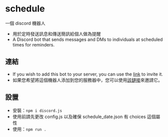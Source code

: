 <!--
 * @author: shane
 * @Date: 2023-05-26 07:43:01
 * @LastEditTime: 2023-05-26 07:48:14
 * @FilePath: \timepost\README.md
-->

# schedule

一個 discord 機器人

- 用於定時發送訊息和傳送簡訊給個人做為提醒
- A Discord bot that sends messages and DMs to individuals at scheduled times for reminders.

## 連結

- If you wish to add this bot to your server, you can use the [link](https://discord.com/api/oauth2/authorize?client_id=1095111745309253694&permissions=207872&scope=bot%20applications.commands) to invite it.
- 如果您希望將這個機器人添加到您的服務器中，您可以使用[該鏈接](https://discord.com/api/oauth2/authorize?client_id=1095111745309253694&permissions=207872&scope=bot%20applications.commands)來邀請它。

## 設置

- 安裝：`npm i discord.js`
- 使用前請先更改 config.js 以及確保 schedule_date.json 有 choices 這個屬性
- 使用：`npm run .`
